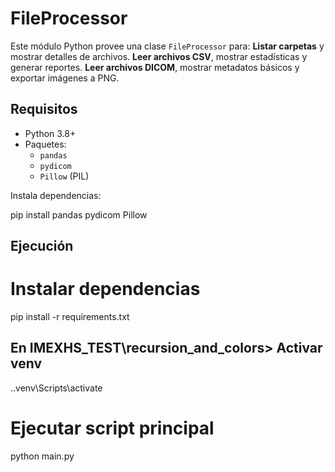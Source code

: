 # FileProcessor 

Este módulo Python provee una clase `FileProcessor` para:
**Listar carpetas** y mostrar detalles de archivos.
**Leer archivos CSV**, mostrar estadísticas y generar reportes.
**Leer archivos DICOM**, mostrar metadatos básicos y exportar imágenes a PNG.

## Requisitos

- Python 3.8+
- Paquetes:
  - `pandas`
  - `pydicom`
  - `Pillow` (PIL)

Instala dependencias:

pip install pandas pydicom Pillow

## Ejecución
# Instalar dependencias
pip install -r requirements.txt

## En IMEXHS_TEST\recursion_and_colors> Activar venv 
.\.venv\Scripts\activate

# Ejecutar script principal
python main.py
